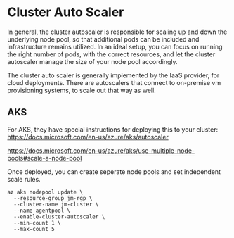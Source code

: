 # Cluster Auto Scaler

In general, the cluster autoscaler is responsible for scaling up and down the underlying node pool, so that additional pods can be included and infrastructure remains utilized. In an ideal setup, you can focus on running the right number of pods, with the correct resources, and let the cluster autoscaler manage the size of your node pool accordingly.

The cluster auto scaler is generally implemented by the IaaS provider, for cloud deployments. There are autoscalers that connect to on-premise vm provisioning systems, to scale out that way as well.

## AKS

For AKS, they have special instructions for deploying this to your cluster:
https://docs.microsoft.com/en-us/azure/aks/autoscaler

https://docs.microsoft.com/en-us/azure/aks/use-multiple-node-pools#scale-a-node-pool

Once deployed, you can create seperate node pools and set independent scale rules.

```
az aks nodepool update \
  --resource-group jm-rgp \
  --cluster-name jm-cluster \
  --name agentpool \
  --enable-cluster-autoscaler \
  --min-count 1 \
  --max-count 5
```